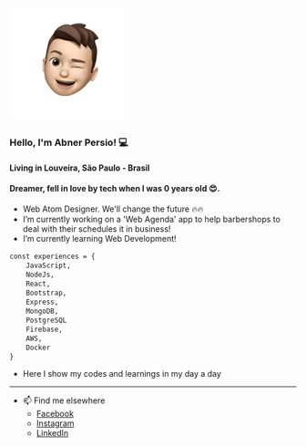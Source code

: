 ![emoji abner](./abner-memoji.png)
### Hello, I'm Abner Persio! 💻


#### Living in Louveira, São Paulo - Brasil
#### Dreamer, fell in love by tech when I was 0 years old 😍.

- Web Atom Designer. We'll change the future 🔥🔥
- I’m currently working on a 'Web Agenda' app to help barbershops to deal with their schedules it in business!
- I’m currently learning Web Development!
```
const experiences = { 
	JavaScript, 
	NodeJs, 
	React, 
	Bootstrap, 
	Express, 
	MongoDB,
	PostgreSQL
	Firebase,
	AWS,
	Docker
}
```
- Here I show my codes and learnings in my day a day

---------------------------------------------

- 📫 Find me elsewhere 
	- [Facebook](https://facebook.com/abnerpersio)
	- [Instagram](https://instagram.com/abnerpersio)
	- [LinkedIn](https://linkedin.com/in/abnerpersio/)



